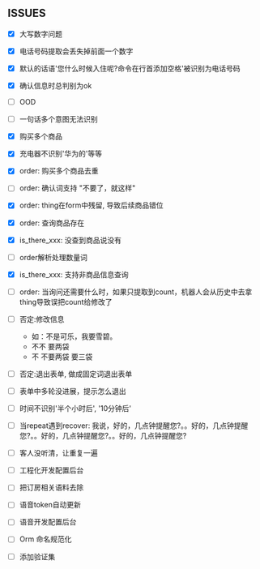 

## ISSUES

- [x] 大写数字问题
- [x] 电话号码提取会丢失掉前面一个数字
- [x] 默认的话语'您什么时候入住呢?命令在行首添加空格'被识别为电话号码
- [x] 确认信息时总判别为ok

- [ ] OOD
- [ ] 一句话多个意图无法识别

- [x] 购买多个商品
- [x] 充电器不识别'华为的'等等
- [x] order: 购买多个商品去重
- [ ] order: 确认词支持 "不要了，就这样"
- [x] order: thing在form中残留, 导致后续商品错位
- [x] order: 查询商品存在
- [x] is_there_xxx: 没查到商品说没有
- [ ] order解析处理数量词
- [x] is_there_xxx: 支持非商品信息查询
- [ ] order: 当询问还需要什么时，如果只提取到count，机器人会从历史中去拿thing导致误把count给修改了
- [ ] 否定:修改信息
    - 如：不是可乐，我要雪碧。
    - 不不 要两袋
    - 不 不要两袋 要三袋
- [ ] 否定:退出表单, 做成固定词退出表单
- [ ] 表单中多轮没进展，提示怎么退出

- [ ] 时间不识别'半个小时后', '10分钟后'
- [ ] 当repeat遇到recover: 我说，好的，几点钟提醒您?。。好的，几点钟提醒您?。。好的，几点钟提醒您?。。好的，几点钟提醒您?

- [ ] 客人没听清，让重复一遍

- [ ] 工程化开发配置后台
- [ ] 把订房相关语料去除

- [ ] 语音token自动更新
- [ ] 语音开发配置后台
- [ ] Orm 命名规范化

- [ ] 添加验证集